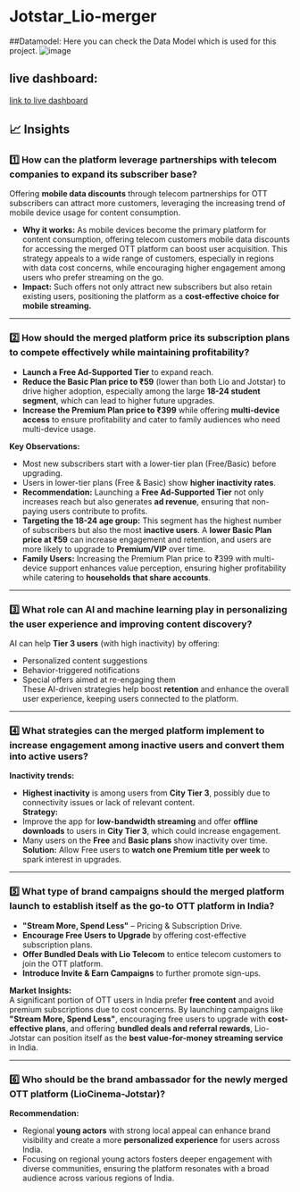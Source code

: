 # Jotstar_Lio-merger
##Datamodel:
Here you can check the Data Model which is used for this project.
![image](https://github.com/user-attachments/assets/de3334f1-fbd2-4b61-99c6-a8d3e0461c6d)
## live dashboard: 
[ link to live dashboard](https://app.powerbi.com/view?r=eyJrIjoiMjg0MzYwN2EtYzE4MS00NTBlLWI1ZWQtM2VkNmFhZjVmMmFmIiwidCI6IjMyNjQxY2RlLWE3OWQtNDEyMi05OTg3LWExYzg3ZmU3MzRlMSJ9)
## 📈 Insights

### 1️⃣ How can the platform leverage partnerships with telecom companies to expand its subscriber base?  
Offering **mobile data discounts** through telecom partnerships for OTT subscribers can attract more customers, leveraging the increasing trend of mobile device usage for content consumption.  
- **Why it works:** As mobile devices become the primary platform for content consumption, offering telecom customers mobile data discounts for accessing the merged OTT platform can boost user acquisition. This strategy appeals to a wide range of customers, especially in regions with data cost concerns, while encouraging higher engagement among users who prefer streaming on the go.  
- **Impact:** Such offers not only attract new subscribers but also retain existing users, positioning the platform as a **cost-effective choice for mobile streaming.**

---

### 2️⃣ How should the merged platform price its subscription plans to compete effectively while maintaining profitability?  

- **Launch a Free Ad-Supported Tier** to expand reach.  
- **Reduce the Basic Plan price to ₹59** (lower than both Lio and Jotstar) to drive higher adoption, especially among the large **18-24 student segment**, which can lead to higher future upgrades.  
- **Increase the Premium Plan price to ₹399** while offering **multi-device access** to ensure profitability and cater to family audiences who need multi-device usage.

**Key Observations:**  
- Most new subscribers start with a lower-tier plan (Free/Basic) before upgrading.  
- Users in lower-tier plans (Free & Basic) show **higher inactivity rates**.  
- **Recommendation:** Launching a **Free Ad-Supported Tier** not only increases reach but also generates **ad revenue**, ensuring that non-paying users contribute to profits.  
- **Targeting the 18-24 age group:** This segment has the highest number of subscribers but also the most **inactive users**. A **lower Basic Plan price at ₹59** can increase engagement and retention, and users are more likely to upgrade to **Premium/VIP** over time.  
- **Family Users:** Increasing the Premium Plan price to ₹399 with multi-device support enhances value perception, ensuring higher profitability while catering to **households that share accounts**.

---

### 3️⃣ What role can AI and machine learning play in personalizing the user experience and improving content discovery?  
AI can help **Tier 3 users** (with high inactivity) by offering:
- Personalized content suggestions  
- Behavior-triggered notifications  
- Special offers aimed at re-engaging them  
These AI-driven strategies help boost **retention** and enhance the overall user experience, keeping users connected to the platform.

---

### 4️⃣ What strategies can the merged platform implement to increase engagement among inactive users and convert them into active users?  
**Inactivity trends:**  
- **Highest inactivity** is among users from **City Tier 3**, possibly due to connectivity issues or lack of relevant content.  
**Strategy:**  
- Improve the app for **low-bandwidth streaming** and offer **offline downloads** to users in **City Tier 3**, which could increase engagement.  
- Many users on the **Free** and **Basic plans** show inactivity over time. **Solution:** Allow Free users to **watch one Premium title per week** to spark interest in upgrades.

---

### 5️⃣ What type of brand campaigns should the merged platform launch to establish itself as the go-to OTT platform in India?

- **"Stream More, Spend Less"** – Pricing & Subscription Drive.  
- **Encourage Free Users to Upgrade** by offering cost-effective subscription plans.  
- **Offer Bundled Deals with Lio Telecom** to entice telecom customers to join the OTT platform.  
- **Introduce Invite & Earn Campaigns** to further promote sign-ups.

**Market Insights:**  
A significant portion of OTT users in India prefer **free content** and avoid premium subscriptions due to cost concerns. By launching campaigns like **"Stream More, Spend Less"**, encouraging free users to upgrade with **cost-effective plans**, and offering **bundled deals and referral rewards**, Lio-Jotstar can position itself as the **best value-for-money streaming service** in India.

---

### 6️⃣ Who should be the brand ambassador for the newly merged OTT platform (LioCinema-Jotstar)?  
**Recommendation:**  
- Regional **young actors** with strong local appeal can enhance brand visibility and create a more **personalized experience** for users across India.  
- Focusing on regional young actors fosters deeper engagement with diverse communities, ensuring the platform resonates with a broad audience across various regions of India.
